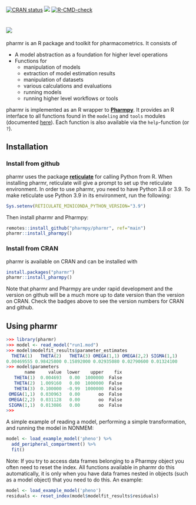 <!-- badges: start -->

[![CRAN
status](https://www.r-pkg.org/badges/version/pharmr)](https://cran.r-project.org/package=pharmr)
[![](https://img.shields.io/github/r-package/v/pharmpy/pharmr?label=github%20version&logo=github)](https://github.com/pharmpy/pharmr)
[![R-CMD-check](https://github.com/pharmpy/pharmr/workflows/R-CMD-check/badge.svg)](https://github.com/pharmpy/pharmr/actions)
<!-- badges: end -->

# ![](https://github.com/pharmpy/pharmpy/blob/master/docs/pharmr_logo.svg)

pharmr is an R package and toolkit for pharmacometrics. It consists of 

* A model abstraction as a foundation for higher level operations
* Functions for
    * manipulation of models
    * extraction of model estimation results
    * manipulation of datasets 
    * various calculations and evaluations
    * running models
    * running higher level workflows or tools

pharmr is implemented as an R wrapper to [**Pharmpy**](https://pharmpy.github.io/).
It provides an R interface to all functions found in the `modeling` and `tools` modules
(documented [here](https://pharmpy.github.io/latest/api.html)). Each
function is also available via the `help`-function (or `?`).


## Installation

### Install from github

pharmr uses the package [**reticulate**](https://rstudio.github.io/reticulate/) for calling 
Python from R. When installing pharmr, reticulate will give a prompt to set up the reticulate 
environment. In order to use pharmr, you need to have Python 3.8 or 3.9. To make reticulate use 
Python 3.9 in its environment, run the following: 

```R
Sys.setenv(RETICULATE_MINICONDA_PYTHON_VERSION="3.9")
```

Then install pharmr and Pharmpy:

```R
remotes::install_github("pharmpy/pharmr", ref="main")
pharmr::install_pharmpy()
```

### Install from CRAN

pharmr is available on CRAN and can be installed with

```R
install.packages("pharmr")
pharmr::install_pharmpy()
```

Note that pharmr and Pharmpy are under rapid development and the version on github will be a much more up to date version than the version on CRAN. Check the badges above to see the version numbers for CRAN and github.

## Using pharmr

```R
>>> library(pharmr)
>>> model <- read_model("run1.mod")
>>> model$modelfit_results$parameter_estimates
  THETA(1)   THETA(2)   THETA(3) OMEGA(1,1) OMEGA(2,2) SIGMA(1,1)
0.00469555 0.98425800 0.15892000 0.02935080 0.02790600 0.01324100
>>> model$parameters
       name     value  lower    upper    fix
   THETA(1)  0.004693   0.00  1000000  False
   THETA(2)  1.009160   0.00  1000000  False
   THETA(3)  0.100000  -0.99  1000000  False
 OMEGA(1,1)  0.030963   0.00       oo  False
 OMEGA(2,2)  0.031128   0.00       oo  False
 SIGMA(1,1)  0.013086   0.00       oo  False
>>>
```

A simple example of reading a model, performing a simple transformation, and running the model in NONMEM:

```R
model <- load_example_model('pheno') %>%
  add_peripheral_compartment() %>%
  fit()
```

Note: If you try to access data frames belonging to a Pharmpy object you often need to reset the index. All functions available in pharmr do this automatically, it is only when you have data frames nested in objects (such as a model object) that you need to do this. An example:

```R
model <- load_example_model('pheno')
residuals <- reset_index(model$modelfit_results$residuals)
```
